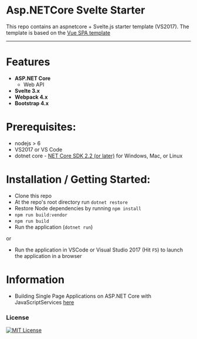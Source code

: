 # Asp.NETCore Svelte Starter

This repo contains an aspnetcore + Svelte.js starter template (VS2017). The template is based
on the [Vue SPA template](https://github.com/aspnet/JavaScriptServices/tree/dev/templates/VueSpa) 
 
---

# Features

- **ASP.NET Core**
  - Web API
- **Svelte 3.x**
- **Webpack 4.x**
- **Bootstrap 4.x**


# Prerequisites:
 * nodejs > 6
 * VS2017 or VS Code
 * dotnet core - [NET Core SDK 2.2 (or later)](https://www.microsoft.com/net/download/core) for Windows, Mac, or Linux

# Installation / Getting Started:
 * Clone this repo
 * At the repo's root directory run `dotnet restore`
 * Restore Node dependencies by running `npm install`
 * `npm run build:vendor` 
 * `npm run build`
 * Run the application (`dotnet run`)
 
 or
 
 * Run the application in VSCode or Visual Studio 2017 (Hit `F5`) to launch the application in a browser

# Information

- Building Single Page Applications on ASP.NET Core with JavaScriptServices [here](https://blogs.msdn.microsoft.com/webdev/2017/02/14/building-single-page-applications-on-asp-net-core-with-javascriptservices/)

### License

[![MIT License](https://img.shields.io/badge/license-MIT-blue.svg?style=flat)](/LICENSE.md)
